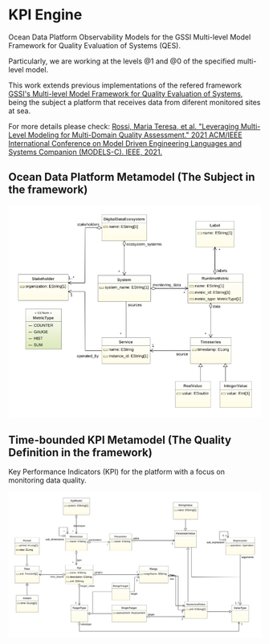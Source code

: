 # KPI Engine

Ocean Data Platform Observability Models for the GSSI Multi-level Model Framework for Quality Evaluation of Systems (QES).

Particularly, we are working at the levels @1 and @0 of the specified multi-level model.


This work extends previous implementations of the refered framework [GSSI's Multi-level Model Framework for Quality Evaluation of Systems](https://github.com/gssi/SmartCityModeling), being the subject a platform that receives data from diferent monitored sites at sea.

For more details please check: [Rossi, Maria Teresa, et al. "Leveraging Multi-Level Modeling for Multi-Domain Quality Assessment." 2021 ACM/IEEE International Conference on Model Driven Engineering Languages and Systems Companion (MODELS-C). IEEE, 2021.](https://ieeexplore.ieee.org/abstract/document/9643700)

## Ocean Data Platform Metamodel (The Subject in the framework)

![Ocean Data Platform Metamodel](/img/data_platform-diag.png "Ecore Diagram")


## Time-bounded KPI Metamodel (The Quality Definition in the framework)
Key Performance Indicators (KPI) for the platform with a focus on monitoring data quality.

![KPI Metamodel](/img/timedKpi-diag.png "Ecore Diagram")

